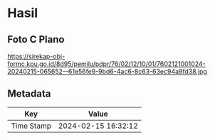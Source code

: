 # Hasil

## Foto C Plano

https://sirekap-obj-formc.kpu.go.id/8d95/pemilu/pdpr/76/02/12/10/01/7602121001024-20240215-065652--61e56fe9-9bd6-4ac6-8c63-63ec94a9fd38.jpg


## Metadata

| Key        | Value               |
| ---------- | ------------------- |
| Time Stamp | 2024-02-15 16:32:12 |



